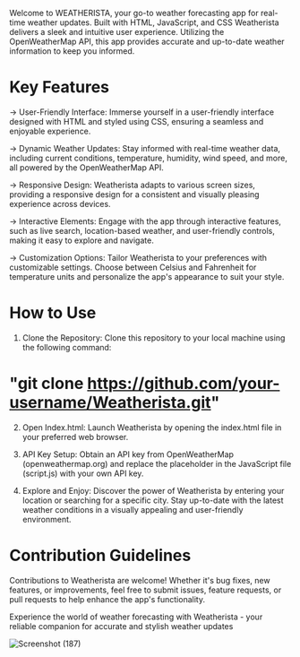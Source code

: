 Welcome to WEATHERISTA, your go-to weather forecasting app for real-time weather updates. Built with HTML, JavaScript, and CSS 
Weatherista delivers a sleek and intuitive user experience. 
Utilizing the OpenWeatherMap API, this app provides accurate and up-to-date weather information to keep you informed.

# Key Features
-> User-Friendly Interface:
    Immerse yourself in a user-friendly interface designed with HTML and styled using CSS, ensuring a seamless and enjoyable experience.

-> Dynamic Weather Updates:
    Stay informed with real-time weather data, including current conditions, temperature, humidity, wind speed, and more, all powered by the OpenWeatherMap API.

-> Responsive Design:
    Weatherista adapts to various screen sizes, providing a responsive design for a consistent and visually pleasing experience across devices.

-> Interactive Elements:
     Engage with the app through interactive features, such as live search, location-based weather, and user-friendly controls, making it easy to explore and navigate.

-> Customization Options:
     Tailor Weatherista to your preferences with customizable settings. Choose between Celsius and Fahrenheit for temperature units and personalize the app's appearance to suit your style.

# How to Use
1. Clone the Repository:
Clone this repository to your local machine using the following command:
# "git clone https://github.com/your-username/Weatherista.git"

2. Open Index.html:
Launch Weatherista by opening the index.html file in your preferred web browser.

3. API Key Setup:
Obtain an API key from OpenWeatherMap (openweathermap.org) and replace the placeholder in the JavaScript file (script.js) with your own API key.

4. Explore and Enjoy:
Discover the power of Weatherista by entering your location or searching for a specific city. Stay up-to-date with the latest weather conditions in a visually appealing and user-friendly environment.

# Contribution Guidelines
Contributions to Weatherista are welcome! Whether it's bug fixes, new features, or improvements, feel free to submit issues, feature requests, or pull requests to help enhance the app's functionality.

Experience the world of weather forecasting with Weatherista - your reliable companion for accurate and stylish weather updates


![Screenshot (187)](https://github.com/tamzzay/Weatherista/assets/130298353/5ce805cd-30c9-46d4-b1f6-47978bb865b0)

